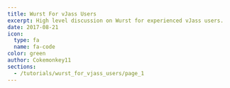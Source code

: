 ```yaml
---
title: Wurst For vJass Users
excerpt: High level discussion on Wurst for experienced vJass users.
date: 2017-08-21
icon:
  type: fa
  name: fa-code
color: green
author: Cokemonkey11
sections:
  - /tutorials/wurst_for_vjass_users/page_1
---
```

